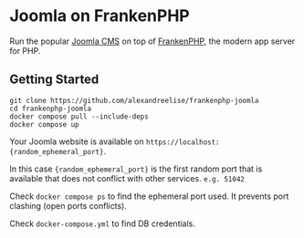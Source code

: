 # Joomla on FrankenPHP

Run the popular [Joomla CMS](https://joomla.org) on top of [FrankenPHP](https://frankenphp.dev),
the modern app server for PHP.

## Getting Started

```
git clone https://github.com/alexandreelise/frankenphp-joomla
cd frankenphp-joomla
docker compose pull --include-deps
docker compose up
```

Your Joomla website is available on `https://localhost:{random_ephemeral_port}`.

In this case `{random_ephemeral_port}` is the first random port that is available that does not conflict with other
services. `e.g. 51042`

Check `docker compose ps` to find the ephemeral port used. It prevents port clashing (open ports conflicts).

Check `docker-compose.yml` to find DB credentials.
